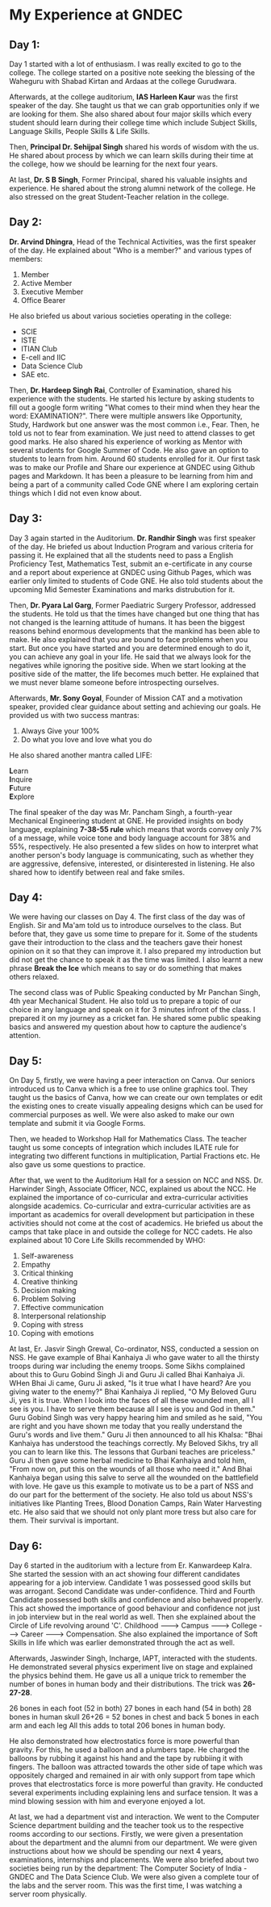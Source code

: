 # My Experience at GNDEC
## Day 1: 

Day 1 started with a lot of enthusiasm. I was really excited to go to the college. The college started on a positive note seeking the blessing of the Waheguru with Shabad Kirtan and Ardaas at the college Gurudwara. 

Afterwards, at the college auditorium, **IAS Harleen Kaur** was the first speaker of the day. She taught us that we can grab opportunities only if we are looking for them. She also shared about four major skills which every student should learn during their college time which include Subject Skills, Language Skills, People Skills & Life Skills. 

Then, **Principal Dr. Sehijpal Singh** shared his words of wisdom with the us. He shared about process by which we can learn skills during their time at the college, how we should be learning for the next four years. 

At last, **Dr. S B Singh**, Former Principal, shared his valuable insights and experience. He shared about the strong alumni network of the college. He also stressed on the great Student-Teacher relation in the college.

## Day 2:

**Dr. Arvind Dhingra**, Head of the Technical Activities, was the first speaker of the day. He explained about "Who is a member?" and various types of members:
1. Member
2. Active Member
3. Executive Member
4. Office Bearer
 
He also briefed us about various societies operating in the college: 
* SCIE
* ISTE
* ITIAN Club
* E-cell and IIC
* Data Science Club
* SAE etc.

Then, **Dr. Hardeep Singh Rai**, Controller of Examination, shared his experience with the students. He started his lecture by asking students to fill out a google form writing "What comes to their mind when they hear the word: EXAMINATION?". There were multiple answers like Opportunity, Study, Hardwork but one answer was the most common i.e., Fear. Then, he told us not to fear from examination. We just need to attend classes to get good marks. He also shared his experience of working as Mentor with several students for Google Summer of Code. He also gave an option to students to learn from him. Around 60 students enrolled for it. Our first task was to make our Profile and Share our experience at GNDEC using Github pages and Markdown. It has been a pleasure to be learning from him and being a part of a community called Code GNE where I am exploring certain things which I did not even know about. 

## Day 3: 

Day 3 again started in the Auditorium. **Dr. Randhir Singh** was first speaker of the day. He briefed us about Induction Program and various criteria for passing it. He explained that all the students need to pass a English Proficiency Test, Mathematics Test, submit an e-certificate in any course and a report about experience at GNDEC using Github Pages, which was earlier only limited to students of Code GNE. He also told students about the upcoming Mid Semester Examinations and marks distrubution for it. 

Then, **Dr. Pyara Lal Garg**, Former Paediatric Surgery Professor, addressed the students. He told us that the times have changed but one thing that has not changed is the learning attitude of humans. It has been the biggest reasons behind enormous developments that the mankind has been able to make. He also explained that you are bound to face problems when you start. But once you have started and you are determined enough to do it, you can achieve any goal in your life. He said that we always look for the negatives while ignoring the positive side. When we start looking at the positive side of the matter, the life becomes much better. He explained that we must never blame someone before introspecting ourselves. 

Afterwards, **Mr. Sony Goyal**, Founder of Mission CAT and a motivation speaker, provided clear guidance about setting and achieving our goals. He provided us with two success mantras: 
1. Always Give your 100%
2. Do what you love and love what you do

He also shared another mantra called LIFE:

**L**earn
<br> 
**I**nquire
<br>
**F**uture
<br>
**E**xplore

The final speaker of the day was Mr. Pancham Singh, a fourth-year Mechanical Engineering student at GNE. He provided insights on body language, explaining **7-38-55 rule** which means that words convey only 7% of a message, while voice tone and body language account for 38% and 55%, respectively. He also presented a few slides on how to interpret what another person's body language is communicating, such as whether they are aggressive, defensive, interested, or disinterested in listening. He also shared how to identify between real and fake smiles. 

## Day 4: 

We were having our classes on Day 4. The first class of the day was of English. Sir and Ma'am told us to introduce ourselves to the class. But before that, they gave us some time to prepare for it. Some of the students gave their introduction to the class and the teachers gave their honest opinion on it so that they can improve it. I also prepared my introduction but did not get the chance to speak it as the time was limited. I also learnt a new phrase **Break the Ice** which means to say or do something that makes others relaxed. 

The second class was of Public Speaking conducted by Mr Panchan Singh, 4th year Mechanical Student. He also told us to prepare a topic of our choice in any language and speak on it for 3 minutes infront of the class. I prepared it on my journey as a cricket fan. He shared some public speaking basics and answered my question about how to capture the audience's attention.

## Day 5:

On Day 5, firstly, we were having a peer interaction on Canva. Our seniors introduced us to Canva which is a free to use online graphics tool. They taught us the basics of Canva, how we can create our own templates or edit the existing ones to create visually appealing designs which can be used for commercial purposes as well. We were also asked to make our own template and submit it via Google Forms. 

Then, we headed to Workshop Hall for Mathematics Class. The teacher taught us some concepts of integration which includes ILATE rule for integrating two different functions in multiplication, Partial Fractions etc. He also gave us some questions to practice. 

After that, we went to the Auditorium Hall for a session on NCC and NSS. Dr. Harwinder Singh, Associate Officer, NCC, explained us about the NCC. He explained the importance of co-curricular and extra-curricular activities alongside academics. Co-curricular and extra-curricular activities are as important as academics for overall development but participation in these activities should not come at the cost of academics. He briefed us about the camps that take place in and outside the college for NCC cadets. He also explained about 10 Core Life Skills recommended by WHO: 

1. Self-awareness
2. Empathy
3. Critical thinking
4. Creative thinking
5. Decision making
6. Problem Solving
7. Effective communication
8. Interpersonal relationship
9. Coping with stress
10. Coping with emotions

At last, Er. Jasvir Singh Grewal, Co-ordinator, NSS, conducted a session on NSS. He gave example of Bhai Kanhaiya Ji who gave water to all the thirsty troops during war including the enemy troops. Some Sikhs complained about this to Guru Gobind Singh Ji and Guru Ji called Bhai Kanhaiya Ji. WHen Bhai Ji came, Guru Ji asked, "Is it true what I have heard? Are you giving water to the enemy?" Bhai Kanhaiya​​​​​​​ Ji replied, "O My Beloved Guru Ji, yes it is true. When I look into the faces of all these wounded men, all I see is you. I have to serve them because all I see is you and God in them." Guru Gobind Singh was very happy hearing him and smiled as he said, "You are right and you have shown me today that you really understand the Guru's words and live them." Guru Ji then announced to all his Khalsa: "Bhai Kanhaiya​​​​​​​ has understood the teachings correctly. My Beloved Sikhs, try all you can to learn like this. The lessons that Gurbani teaches are priceless." Guru Ji then gave some herbal medicine to Bhai Kanhaiya​​​​​​​ and told him, "From now on, put this on the wounds of all those who need it." And Bhai Kanhaiya​​​​​​​ began using this salve to serve all the wounded on the battlefield with love. He gave us this example to motivate us to be a part of NSS and do our part for the betterment of the society. He also told us about NSS's initiatives like Planting Trees, Blood Donation Camps, Rain Water Harvesting etc. He also said that we should not only plant more tress but also care for them. Their survival is important. 

## Day 6: 

Day 6 started in the auditorium with a lecture from Er. Kanwardeep Kalra. She started the session with an act showing four different candidates appearing for a job interview. Candidate 1 was possessed good skills but was arrogant. Second Candidate was under-confidence. Third and Fourth Candidate possessed both skills and confidence and also behaved properly. This act showed the importance of good behaviour and confidence not just in job interview but in the real world as well. Then she explained about the Circle of Life revolving around 'C'. Childhood ---> Campus ---> College ---> Career ---> Compensation. She also explained the importance of Soft Skills in life which was earlier demonstrated through the act as well. 

Afterwards, Jaswinder Singh, Incharge, IAPT, interacted with the students. He demonstrated several physics experiment live on stage and explained the physics behind them. He gave us all a unique trick to remember the number of bones in human body and their distributions. The trick was **26-27-28**. 

26 bones in each foot (52 in both)
27 bones in each hand (54 in both)
28 bones in human skull 
26+26 = 52 bones in chest and back
5 bones in each arm and each leg 
All this adds to total 206 bones in human body. 

He also demonstrated how electrostatics force is more powerful than gravity. For this, he used a balloon and a plumbers tape. He charged the balloons by rubbing it against his hand and the tape by rubbiing it with fingers. The balloon was attracted towards the other side of tape which was oppositely charged and remained in air with only support from tape which proves that electrostatics force is more powerful than gravity. He conducted several experiments including explaining lens and surface tension. It was a mind blowing session with him and everyone enjoyed a lot. 

At last, we had a department vist and interaction. We went to the Computer Science department building and the teacher took us to the respective rooms according to our sections. Firstly, we were given a presentation about the department and the alumni from our department. We were given instructions about how we should be spending our next 4 years, examinations, internships and placements. We were also briefed about two societies being run by the department: The Computer Society of India - GNDEC and The Data Science Club. We were also given a complete tour of the labs and the server room. This was the first time, I was watching a server room physically. 





